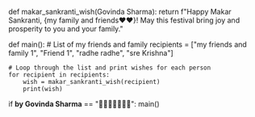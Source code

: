 
def makar_sankranti_wish(Govinda Sharma):
    return f"Happy Makar Sankranti, {my family and friends❤️❤️}! May this festival bring joy and prosperity to you and your family."

def main():
    # List of my friends and family 
    recipients = ["my friends and family 1", "Friend 1", "radhe radhe", "sre Krishna"]

    # Loop through the list and print wishes for each person
    for recipient in recipients:
        wish = makar_sankranti_wish(recipient)
        print(wish)

if __by Govinda Sharma__ == "__🎎🎎🎎🎎🥮🥮🥮__":
    main()
